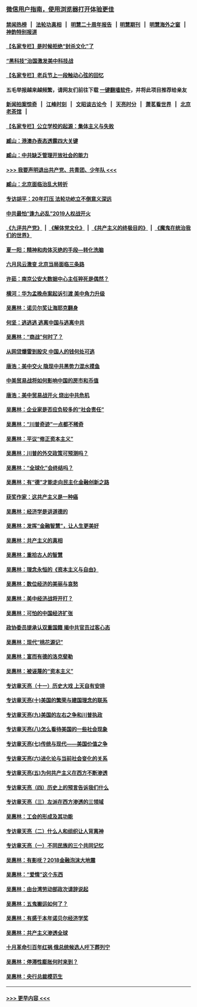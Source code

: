 ### [微信用户指南，使用浏览器打开体验更佳](https://github.com/gfw-breaker/banned-news1/blob/master/indexes/wechat-guide.md?t=0)
#### [禁闻热榜](热点新闻.md?t=0)  &nbsp;&nbsp;|&nbsp;&nbsp; [法轮功真相](https://github.com/gfw-breaker/truth/blob/master/README.md?t=0) &nbsp;&nbsp;|&nbsp;&nbsp; [明慧二十周年报告](https://github.com/gfw-breaker/mh-reports/blob/master/README.md?t=0) &nbsp;&nbsp;|&nbsp;&nbsp;[明慧期刊](https://github.com/gfw-breaker/mh-qikan) &nbsp;&nbsp;|&nbsp;&nbsp; [明慧海外之窗](https://github.com/gfw-breaker/mh-news/blob/master/README.md?t=0) &nbsp;&nbsp;|&nbsp;&nbsp; [神韵特别报道](https://github.com/gfw-breaker/mh-news/blob/master/shenyun.md?t=0)
#### [【名家专栏】是时候拒绝“封杀文化”了](../pages/nsc423/n11814093.md?t=02121611) 
#### [“黑科技”治国激发美中科技战](../pages/nsc423/n11638056.md?t=02121611) 
#### [【名家专栏】老兵节上一段触动心弦的回忆](../pages/nsc423/n11646016.md?t=02121611) 
#### 五毛举报越来越频繁，请网友们前往下载 [一键翻墙软件](https://github.com/gfw-breaker/ssr-accounts)，并将此项目推荐给亲友
#### [新闻拍案惊奇](https://github.com/gfw-breaker/banned-news1/blob/master/pages/link4.md) &nbsp;&nbsp;|&nbsp;&nbsp; [江峰时刻](https://github.com/gfw-breaker/banned-news1/blob/master/pages/link4.md) &nbsp;&nbsp;|&nbsp;&nbsp; [文昭谈古论今](https://github.com/gfw-breaker/banned-news1/blob/master/pages/link4.md) &nbsp;&nbsp;|&nbsp;&nbsp; [天亮时分](https://github.com/gfw-breaker/banned-news1/blob/master/pages/link4.md) &nbsp;&nbsp;|&nbsp;&nbsp; [萧茗看世界](https://github.com/gfw-breaker/banned-news1/blob/master/pages/link4.md) &nbsp;&nbsp;|&nbsp;&nbsp; [北京老茶馆](https://github.com/gfw-breaker/banned-news1/blob/master/pages/link4.md) &nbsp;&nbsp;|&nbsp;&nbsp; 
#### [【名家专栏】公立学校的起源：集体主义与失败](../pages/nsc423/n11601833.md?t=02121611) 
#### [臧山：港澳办表态透露四大关键](../pages/nsc423/n11421628.md?t=02121611) 
#### [臧山：中共缺乏管理开放社会的能力](../pages/nsc423/n11407457.md?t=02121611) 
#### [>>> 我要声明退出共产党、共青团、少年队 <<<](https://github.com/begood0513/goodnews/blob/master/quit/letter.md) 
#### [臧山：北京面临治乱大转折](../pages/nsc423/n11406895.md?t=02121611) 
#### [专访胡平：20年打压 法轮功屹立不倒意义深远](../pages/nsc423/n11398800.md?t=02121611) 
#### [中共最怕“逢九必乱”2019人权战开火](../pages/nsc423/n11385248.md?t=02121611) 
#### [《九评共产党》](https://github.com/begood0513/9ping.md/blob/master/README.md) &nbsp;|&nbsp; [《解体党文化》](../../../../jtdwh.md/blob/master/README.md)  &nbsp;|&nbsp; [《共产主义的终极目的》](../../../../gczydzjmd.md/blob/master/README.md) &nbsp;|&nbsp; [《魔鬼在统治我们的世界》](../../../../mgztzwmdsj.md/blob/master/README.md) 
#### [夏一阳：精神和肉体灭绝的手段—转化洗脑](../pages/nsc423/n11368250.md?t=02121611) 
#### [六月风云激变 北京当局面临三条路](../pages/nsc423/n11313668.md?t=02121611) 
#### [许茹：南京公安大数据中心主任猝死是偶然？](../pages/nsc423/n11064744.md?t=02121611) 
#### [横河：华为孟晚舟案起诉引渡 美中角力升级](../pages/nsc423/n11027230.md?t=02121611) 
#### [吴惠林：诺贝尔奖让海耶克翻身](../pages/nsc423/n10890049.md?t=02121611) 
#### [何坚：逃逃逃 逃离中国与逃离中共](../pages/nsc423/n10592891.md?t=02121611) 
#### [吴惠林：“商战”何时了？](../pages/nsc423/n10573558.md?t=02121611) 
#### [从网贷爆雷到股灾 中国人的钱何处可逃](../pages/nsc423/n10572800.md?t=02121611) 
#### [唐浩：美中交火 隐现中共黑势力混水摸鱼](../pages/nsc423/n10544040.md?t=02121611) 
#### [中美贸易战将如何影响中国的房市和币值](../pages/nsc423/n10543697.md?t=02121611) 
#### [唐浩：美中贸易战开火 烧出中共危机](../pages/nsc423/n10540126.md?t=02121611) 
#### [吴惠林：企业家是否应负较多的“社会责任”](../pages/nsc423/n10535022.md?t=02121611) 
#### [吴惠林：“川普奇迹”一点都不稀奇](../pages/nsc423/n10512808.md?t=02121611) 
#### [吴惠林：平议“修正资本主义”](../pages/nsc423/n10495724.md?t=02121611) 
#### [吴惠林：川普的外交政策可预测吗？](../pages/nsc423/n10462387.md?t=02121611) 
#### [吴惠林：“全球化”会终结吗？](../pages/nsc423/n10452838.md?t=02121611) 
#### [吴惠林：有“德”才能走向民主化金融创新之路](../pages/nsc423/n10432292.md?t=02121611) 
#### [获奖作家：这共产主义是一种癌](../pages/nsc423/n10431541.md?t=02121611) 
#### [吴惠林：经济学是讲道德的](../pages/nsc423/n10398014.md?t=02121611) 
#### [吴惠林：发挥“金融智慧”，让人生更美好](../pages/nsc423/n10375019.md?t=02121611) 
#### [吴惠林：共产主义的真相](../pages/nsc423/n10351394.md?t=02121611) 
#### [吴惠林：重拾古人的智慧](../pages/nsc423/n10337691.md?t=02121611) 
#### [吴惠林：理念永恒的《资本主义与自由》](../pages/nsc423/n10316274.md?t=02121611) 
#### [吴惠林：数位经济的美丽与哀愁](../pages/nsc423/n10292946.md?t=02121611) 
#### [吴惠林：美中经济战将开打？](../pages/nsc423/n10258825.md?t=02121611) 
#### [吴惠林：可怕的中国经济扩张](../pages/nsc423/n10219147.md?t=02121611) 
#### [政协委员提承认双重国籍 揭中共官员过客心态](../pages/nsc423/n10208809.md?t=02121611) 
#### [吴惠林：现代“桃花源记”](../pages/nsc423/n10185234.md?t=02121611) 
#### [吴惠林：富而有德的洛克斐勒](../pages/nsc423/n10142264.md?t=02121611) 
#### [吴惠林：被诬蔑的“资本主义”](../pages/nsc423/n10124816.md?t=02121611) 
#### [专访章天亮（十一）历史大戏 上天自有安排](../pages/nsc423/n10094905.md?t=02121611) 
#### [专访章天亮(十)美国的繁荣与建国理念的联系](../pages/nsc423/n10094899.md?t=02121611) 
#### [专访章天亮(九)美国的左右之争和川普执政](../pages/nsc423/n10094889.md?t=02121611) 
#### [专访章天亮(八)怎么看待美国的一些社会现象](../pages/nsc423/n10094857.md?t=02121611) 
#### [专访章天亮(七)传统与现代——美国价值之争](../pages/nsc423/n10093140.md?t=02121611) 
#### [专访章天亮(六)进化论与当前社会变化的关系](../pages/nsc423/n10092036.md?t=02121611) 
#### [专访章天亮(五)为何共产主义在西方不断渗透](../pages/nsc423/n10083620.md?t=02121611) 
#### [专访章天亮（四）历史上的预言告诉我们什么](../pages/nsc423/n10083606.md?t=02121611) 
#### [专访章天亮（三）左派在西方渗透的三领域](../pages/nsc423/n10081115.md?t=02121611) 
#### [吴惠林：工会的形成及其功能](../pages/nsc423/n10080633.md?t=02121611) 
#### [专访章天亮（二）什么人和组织让人背离神](../pages/nsc423/n10076637.md?t=02121611) 
#### [专访章天亮（一）不同民族的三个共同记忆](../pages/nsc423/n10074188.md?t=02121611) 
#### [吴惠林：有影呒？2018金融泡沫大地震](../pages/nsc423/n10040534.md?t=02121611) 
#### [吴惠林：“爱情”这个东西](../pages/nsc423/n10019423.md?t=02121611) 
#### [吴惠林：由台湾劳动部政次请辞说起](../pages/nsc423/n9979679.md?t=02121611) 
#### [吴惠林：五鬼搬运如何了？](../pages/nsc423/n9925338.md?t=02121611) 
#### [吴惠林：有感于本年诺贝尔经济学奖](../pages/nsc423/n9871883.md?t=02121611) 
#### [吴惠林：共产主义渗透全球](../pages/nsc423/n9812748.md?t=02121611) 
#### [十月革命引百年红祸 俄总统候选人吁下葬列宁](../pages/nsc423/n9810182.md?t=02121611) 
#### [吴惠林：停滞性膨胀何时来到？](../pages/nsc423/n9764136.md?t=02121611) 
#### [吴惠林：央行总裁模范生](../pages/nsc423/n9728134.md?t=02121611) 

----
#### [ >>> 更早内容 <<< ](../indexes/nsc423-earlier.md)
